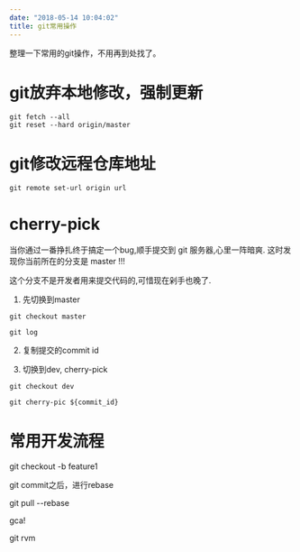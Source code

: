 ```yaml
---
date: "2018-05-14 10:04:02"
title: git常用操作
---
```


整理一下常用的git操作，不用再到处找了。

# git放弃本地修改，强制更新

```
git fetch --all
git reset --hard origin/master
```



# git修改远程仓库地址

```
git remote set-url origin url
```


# cherry-pick

当你通过一番挣扎终于搞定一个bug,顺手提交到 git 服务器,心里一阵暗爽. 这时发现你当前所在的分支是 master !!!

这个分支不是开发者用来提交代码的,可惜现在剁手也晚了.

1. 先切换到master

```
git checkout master

git log
```

2. 复制提交的commit id

3. 切换到dev, cherry-pick

```
git checkout dev

git cherry-pic ${commit_id}
```

# 常用开发流程

git checkout -b feature1

git commit之后，进行rebase

git pull --rebase

gca!

git rvm
